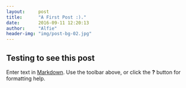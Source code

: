 ```yaml
---
layout:     post
title:      "A First Post :)."
date:       2016-09-11 12:20:13
author:     "Alfie"
header-img: "img/post-bg-02.jpg"
---
```

## Testing to see this post

Enter text in [Markdown](http://daringfireball.net/projects/markdown/). Use the toolbar above, or click the **?** button for formatting help.
